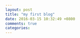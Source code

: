 ```yaml
---
layout: post
title: "my first blog"
date: 2016-03-15 10:32:49 +0800
comments: true
categories: 
---
```

